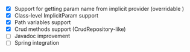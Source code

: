 - [x] Support for getting param name from implicit provider (overridable )
- [x] Class-level ImplicitParam support
- [x] Path variables support
- [x] Crud methods support (CrudRepository-like)
- [ ] Javadoc improvement
- [ ] Spring integration
